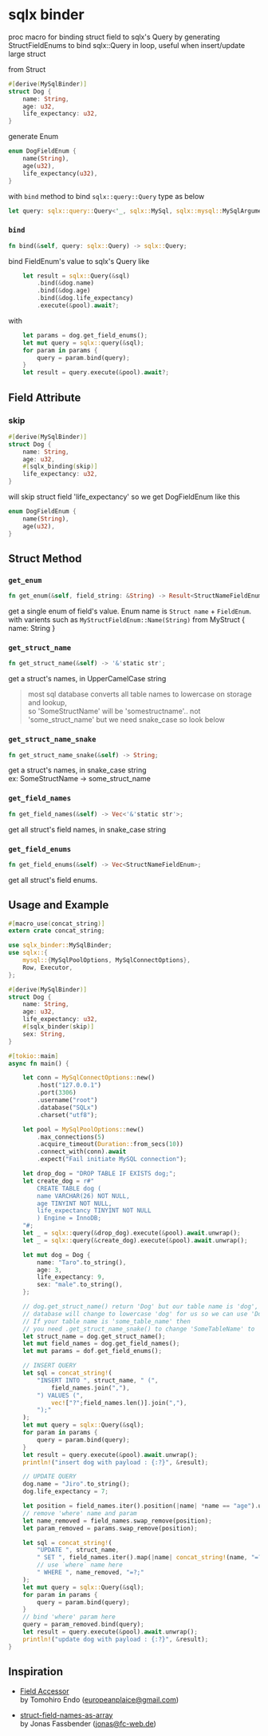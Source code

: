 # sqlx binder
proc macro for binding struct field to sqlx's Query by generating StructFieldEnums to bind sqlx::Query in loop,
useful when insert/update large struct

from Struct

```rust
#[derive(MySqlBinder)]
struct Dog {
    name: String,
    age: u32,
    life_expectancy: u32,
}
```

generate Enum

```rust
enum DogFieldEnum {
    name(String),
    age(u32),
    life_expectancy(u32),
}
```

with `bind` method to bind `sqlx::query::Query` type as below
```rust
let query: sqlx::query::Query<'_, sqlx::MySql, sqlx::mysql::MySqlArguments> = sqlx::query(&sql);
```

### `bind`
```rust
fn bind(&self, query: sqlx::Query) -> sqlx::Query;
```
bind FieldEnum's value to sqlx's Query like

```rust
    let result = sqlx::Query(&sql)
        .bind(&dog.name)
        .bind(&dog.age)
        .bind(&dog.life_expectancy)
        .execute(&pool).await?;
```
with
```rust
    let params = dog.get_field_enums(); 
    let mut query = sqlx::query(&sql);
    for param in params {
        query = param.bind(query);
    }
    let result = query.execute(&pool).await?;
```

## Field Attribute
### skip
```rust
#[derive(MySqlBinder)]
struct Dog {
    name: String,
    age: u32,
    #[sqlx_binding(skip)]
    life_expectancy: u32,
}
```
will skip struct field 'life_expectancy' so we get DogFieldEnum like this
```rust
enum DogFieldEnum {
    name(String),
    age(u32),
}
```

## Struct Method

### `get_enum`
```rust
fn get_enum(&self, field_string: &String) -> Result<StructNameFieldEnum, String>;
```
get a single enum of field's value. Enum name is `Struct name` + `FieldEnum`.  
with varients such as `MyStructFieldEnum::Name(String)` from MyStruct { name: String }

### `get_struct_name`
```rust
fn get_struct_name(&self) -> '&'static str';
```
get a struct's names, in UpperCamelCase string
> most sql database converts all table names to lowercase on storage and lookup,  
> so 'SomeStructName' will be 'somestructname'.. not 'some_struct_name'
> but we need snake_case so look below

### `get_struct_name_snake`
```rust
fn get_struct_name_snake(&self) -> String;
```
get a struct's names, in snake_case string  
ex: SomeStructName -> some_struct_name

### `get_field_names`
```rust
fn get_field_names(&self) -> Vec<'&'static str'>;
```
get all struct's field names, in snake_case string

### `get_field_enums`
```rust
fn get_field_enums(&self) -> Vec<StructNameFieldEnum>;
```
get all struct's field enums.

## Usage and Example

```rust
#[macro_use(concat_string)]
extern crate concat_string;

use sqlx_binder::MySqlBinder;
use sqlx::{
    mysql::{MySqlPoolOptions, MySqlConnectOptions},
    Row, Executor,
}; 

#[derive(MySqlBinder)]
struct Dog {
    name: String,
    age: u32,
    life_expectancy: u32,
    #[sqlx_binder(skip)]
    sex: String,
}

#[tokio::main]
async fn main() {

    let conn = MySqlConnectOptions::new()
        .host("127.0.0.1")
        .port(3306)
        .username("root")
        .database("SQLx")
        .charset("utf8");

    let pool = MySqlPoolOptions::new()
        .max_connections(5)
        .acquire_timeout(Duration::from_secs(10))
        .connect_with(conn).await
        .expect("Fail initiate MySQL connection");   

    let drop_dog = "DROP TABLE IF EXISTS dog;";
    let create_dog = r#"
        CREATE TABLE dog (
        name VARCHAR(26) NOT NULL,
        age TINYINT NOT NULL,
        life_expectancy TINYINT NOT NULL
        ) Engine = InnoDB;
    "#;
    let _ = sqlx::query(&drop_dog).execute(&pool).await.unwrap();
    let _ = sqlx::query(&create_dog).execute(&pool).await.unwrap();

    let mut dog = Dog {
        name: "Taro".to_string(),
        age: 3,
        life_expectancy: 9,
        sex: "male".to_string(),
    };

    // dog.get_struct_name() return 'Dog' but our table name is 'dog',   
    // database will change to lowercase 'dog' for us so we can use 'Dog'.
    // If your table name is 'some_table_name' then
    // you need .get_struct_name_snake() to change 'SomeTableName' to 'some_table_name' 
    let struct_name = dog.get_struct_name();
    let mut field_names = dog.get_field_names();
    let mut params = dof.get_field_enums();

    // INSERT QUERY
    let sql = concat_string!(
        "INSERT INTO ", struct_name, " (", 
            field_names.join(","), 
        ") VALUES (",
            vec!["?";field_names.len()].join(","),
        ");"
    );
    let mut query = sqlx::Query(&sql);
    for param in params {
        query = param.bind(query);
    }
    let result = query.execute(&pool).await.unwrap();
    println!("insert dog with payload : {:?}", &result);

    // UPDATE QUERY
    dog.name = "Jiro".to_string();
    dog.life_expectancy = 7;

    let position = field_names.iter().position(|name| *name == "age").unwrap();
    // remove 'where' name and param
    let name_removed = field_names.swap_remove(position);
    let param_removed = params.swap_remove(position);

    let sql = concat_string!(
        "UPDATE ", struct_name, 
        " SET ", field_names.iter().map(|name| concat_string!(name, "=?")).collect::<Vec<String>>().join(","),
        // use `where` name here
        " WHERE ", name_removed, "=?;"
    );
    let mut query = sqlx::Query(&sql);
    for param in params {
        query = param.bind(query);
    }
    // bind 'where' param here
    query = param_removed.bind(query);
    let result = query.execute(&pool).await.unwrap();
    println!("update dog with payload : {:?}", &result);
}

```

## Inspiration
- [Field Accessor](https://github.com/europeanplaice/field_accessor)  
by Tomohiro Endo (europeanplaice@gmail.com)

- [struct-field-names-as-array](https://github.com/jofas/struct_field_names_as_array)  
by Jonas Fassbender (jonas@fc-web.de)